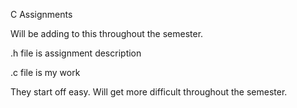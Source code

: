 C Assignments

Will be adding to this throughout the semester.

.h file is assignment description

.c file is my work

They start off easy. Will get more difficult throughout the semester. 
